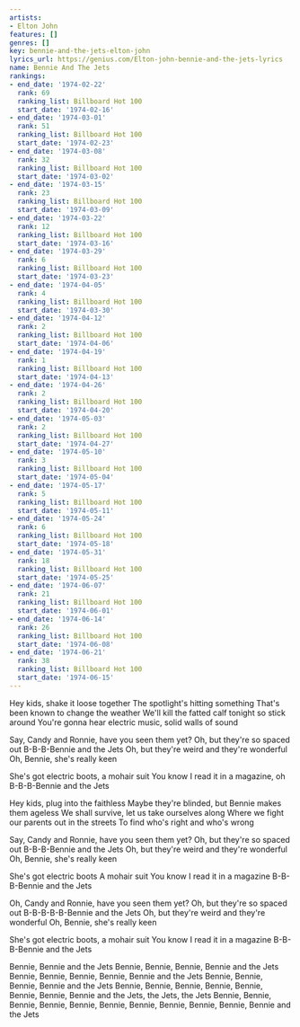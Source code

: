 ```yaml
---
artists:
- Elton John
features: []
genres: []
key: bennie-and-the-jets-elton-john
lyrics_url: https://genius.com/Elton-john-bennie-and-the-jets-lyrics
name: Bennie And The Jets
rankings:
- end_date: '1974-02-22'
  rank: 69
  ranking_list: Billboard Hot 100
  start_date: '1974-02-16'
- end_date: '1974-03-01'
  rank: 51
  ranking_list: Billboard Hot 100
  start_date: '1974-02-23'
- end_date: '1974-03-08'
  rank: 32
  ranking_list: Billboard Hot 100
  start_date: '1974-03-02'
- end_date: '1974-03-15'
  rank: 23
  ranking_list: Billboard Hot 100
  start_date: '1974-03-09'
- end_date: '1974-03-22'
  rank: 12
  ranking_list: Billboard Hot 100
  start_date: '1974-03-16'
- end_date: '1974-03-29'
  rank: 6
  ranking_list: Billboard Hot 100
  start_date: '1974-03-23'
- end_date: '1974-04-05'
  rank: 4
  ranking_list: Billboard Hot 100
  start_date: '1974-03-30'
- end_date: '1974-04-12'
  rank: 2
  ranking_list: Billboard Hot 100
  start_date: '1974-04-06'
- end_date: '1974-04-19'
  rank: 1
  ranking_list: Billboard Hot 100
  start_date: '1974-04-13'
- end_date: '1974-04-26'
  rank: 2
  ranking_list: Billboard Hot 100
  start_date: '1974-04-20'
- end_date: '1974-05-03'
  rank: 2
  ranking_list: Billboard Hot 100
  start_date: '1974-04-27'
- end_date: '1974-05-10'
  rank: 3
  ranking_list: Billboard Hot 100
  start_date: '1974-05-04'
- end_date: '1974-05-17'
  rank: 5
  ranking_list: Billboard Hot 100
  start_date: '1974-05-11'
- end_date: '1974-05-24'
  rank: 6
  ranking_list: Billboard Hot 100
  start_date: '1974-05-18'
- end_date: '1974-05-31'
  rank: 18
  ranking_list: Billboard Hot 100
  start_date: '1974-05-25'
- end_date: '1974-06-07'
  rank: 21
  ranking_list: Billboard Hot 100
  start_date: '1974-06-01'
- end_date: '1974-06-14'
  rank: 26
  ranking_list: Billboard Hot 100
  start_date: '1974-06-08'
- end_date: '1974-06-21'
  rank: 38
  ranking_list: Billboard Hot 100
  start_date: '1974-06-15'
---
```

Hey kids, shake it loose together
The spotlight's hitting something
That's been known to change the weather
We'll kill the fatted calf tonight so stick around
You're gonna hear electric music, solid walls of sound


Say, Candy and Ronnie, have you seen them yet?
Oh, but they're so spaced out
B-B-B-Bennie and the Jets
Oh, but they're weird and they're wonderful
Oh, Bennie, she's really keen


She's got electric boots, a mohair suit
You know I read it in a magazine, oh
B-B-B-Bennie and the Jets


Hey kids, plug into the faithless
Maybe they're blinded, but Bennie makes them ageless
We shall survive, let us take ourselves along
Where we fight our parents out in the streets
To find who's right and who's wrong


Say, Candy and Ronnie, have you seen them yet?
Oh, but they're so spaced out
B-B-B-Bennie and the Jets
Oh, but they're weird and they're wonderful
Oh, Bennie, she's really keen


She's got electric boots
A mohair suit
You know I read it in a magazine
B-B-B-Bennie and the Jets


Oh, Candy and Ronnie, have you seen them yet?
Oh, but they're so spaced out
B-B-B-B-B-Bennie and the Jets
Oh, but they're weird and they're wonderful
Oh, Bennie, she's really keen


She's got electric boots, a mohair suit
You know I read it in a magazine
B-B-B-Bennie and the Jets


Bennie, Bennie and the Jets
Bennie, Bennie, Bennie, Bennie and the Jets
Bennie, Bennie, Bennie, Bennie, Bennie and the Jets
Bennie, Bennie, Bennie, Bennie and the Jets
Bennie, Bennie, Bennie, Bennie, Bennie, Bennie, Bennie, Bennie and the Jets, the Jets, the Jets
Bennie, Bennie, Bennie, Bennie, Bennie, Bennie, Bennie, Bennie, Bennie, Bennie, Bennie and the Jets
